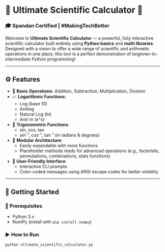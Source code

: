 # 🔬 Ultimate Scientific Calculator 🧮
### 🎓 Spandan Certified | #MakingTechBetter

Welcome to **Ultimate Scientific Calculator** — a powerful, fully interactive scientific calculator built entirely using **Python basics** and **math libraries**. Designed with a vision to offer a wide range of scientific and arithmetic operations in one place, this tool is a perfect demonstration of beginner-to-intermediate Python programming!

---

## ⚙️ Features

- 🧠 **Basic Operations**: Addition, Subtraction, Multiplication, Division
- 📈 **Logarithmic Functions**:
  - Log (base 10)
  - Antilog
  - Natural Log (ln)
  - Anti-ln (e^x)
- 📐 **Trigonometric Functions**:
  - sin, cos, tan
  - sin⁻¹, cos⁻¹, tan⁻¹ (in radians & degrees)
- 🧮 **Modular Architecture**:
  - Easily expandable with more functions
  - Placeholder methods ready for advanced operations (e.g., factorials, permutations, combinations, stats functions)
- 💬 **User-Friendly Interface**:
  - Interactive CLI prompts
  - Color-coded messages using ANSI escape codes for better visibility

---

## 🚀 Getting Started

### 🔧 Prerequisites

- Python 3.x
- NumPy (install with `pip install numpy`)

### ▶️ How to Run

```bash
python ultimate_scientific_calculator.py
